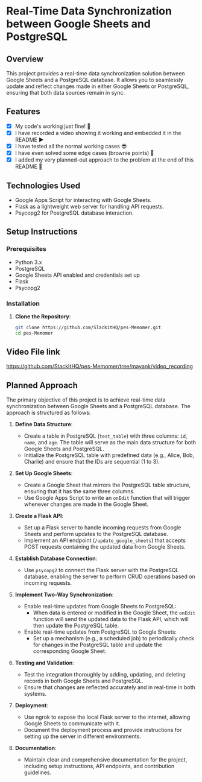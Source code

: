 # Real-Time Data Synchronization between Google Sheets and PostgreSQL

## Overview

This project provides a real-time data synchronization solution between Google Sheets and a PostgreSQL database. It allows you to seamlessly update and reflect changes made in either Google Sheets or PostgreSQL, ensuring that both data sources remain in sync.

## Features

- [x] My code's working just fine! 🥳
- [x] I have recorded a video showing it working and embedded it in the README ▶️
- [x] I have tested all the normal working cases 😎
- [x] I have even solved some edge cases (brownie points) 💪
- [x] I added my very planned-out approach to the problem at the end of this README 📜

## Technologies Used

- Google Apps Script for interacting with Google Sheets.
- Flask as a lightweight web server for handling API requests.
- Psycopg2 for PostgreSQL database interaction.

## Setup Instructions

### Prerequisites

- Python 3.x
- PostgreSQL
- Google Sheets API enabled and credentials set up
- Flask
- Psycopg2

### Installation

1. **Clone the Repository**:
   ```bash
   git clone https://github.com/SlackitHQ/pes-Memomer.git
   cd pes-Memomer

   
## Video File link
https://github.com/StackItHQ/pes-Memomer/tree/mayank/video_recording

## Planned Approach

The primary objective of this project is to achieve real-time data synchronization between Google Sheets and a PostgreSQL database. The approach is structured as follows:

1. **Define Data Structure**:
   - Create a table in PostgreSQL (`test_table`) with three columns: `id`, `name`, and `age`. The table will serve as the main data structure for both Google Sheets and PostgreSQL.
   - Initialize the PostgreSQL table with predefined data (e.g., Alice, Bob, Charlie) and ensure that the IDs are sequential (1 to 3).

2. **Set Up Google Sheets**:
   - Create a Google Sheet that mirrors the PostgreSQL table structure, ensuring that it has the same three columns.
   - Use Google Apps Script to write an `onEdit` function that will trigger whenever changes are made in the Google Sheet.

3. **Create a Flask API**:
   - Set up a Flask server to handle incoming requests from Google Sheets and perform updates to the PostgreSQL database.
   - Implement an API endpoint (`/update_google_sheets`) that accepts POST requests containing the updated data from Google Sheets.

4. **Establish Database Connection**:
   - Use `psycopg2` to connect the Flask server with the PostgreSQL database, enabling the server to perform CRUD operations based on incoming requests.

5. **Implement Two-Way Synchronization**:
   - Enable real-time updates from Google Sheets to PostgreSQL:
     - When data is entered or modified in the Google Sheet, the `onEdit` function will send the updated data to the Flask API, which will then update the PostgreSQL table.
   - Enable real-time updates from PostgreSQL to Google Sheets:
     - Set up a mechanism (e.g., a scheduled job) to periodically check for changes in the PostgreSQL table and update the corresponding Google Sheet.

6. **Testing and Validation**:
   - Test the integration thoroughly by adding, updating, and deleting records in both Google Sheets and PostgreSQL.
   - Ensure that changes are reflected accurately and in real-time in both systems.

7. **Deployment**:
   - Use ngrok to expose the local Flask server to the internet, allowing Google Sheets to communicate with it.
   - Document the deployment process and provide instructions for setting up the server in different environments.

8. **Documentation**:
   - Maintain clear and comprehensive documentation for the project, including setup instructions, API endpoints, and contribution guidelines.

